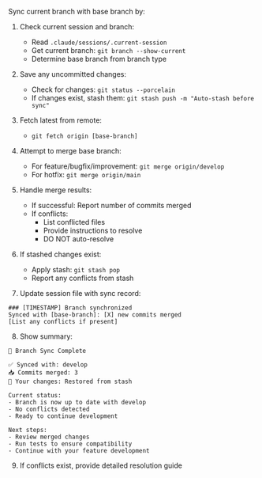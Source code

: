 Sync current branch with base branch by:

1. Check current session and branch:
   - Read `.claude/sessions/.current-session`
   - Get current branch: `git branch --show-current`
   - Determine base branch from branch type

2. Save any uncommitted changes:
   - Check for changes: `git status --porcelain`
   - If changes exist, stash them: `git stash push -m "Auto-stash before sync"`

3. Fetch latest from remote:
   - `git fetch origin [base-branch]`

4. Attempt to merge base branch:
   - For feature/bugfix/improvement: `git merge origin/develop`
   - For hotfix: `git merge origin/main`

5. Handle merge results:
   - If successful: Report number of commits merged
   - If conflicts: 
     * List conflicted files
     * Provide instructions to resolve
     * DO NOT auto-resolve

6. If stashed changes exist:
   - Apply stash: `git stash pop`
   - Report any conflicts from stash

7. Update session file with sync record:
```
### [TIMESTAMP] Branch synchronized
Synced with [base-branch]: [X] new commits merged
[List any conflicts if present]
```

8. Show summary:
```
🔄 Branch Sync Complete

✅ Synced with: develop
📥 Commits merged: 3
📝 Your changes: Restored from stash

Current status:
- Branch is now up to date with develop
- No conflicts detected
- Ready to continue development

Next steps:
- Review merged changes
- Run tests to ensure compatibility
- Continue with your feature development
```

9. If conflicts exist, provide detailed resolution guide